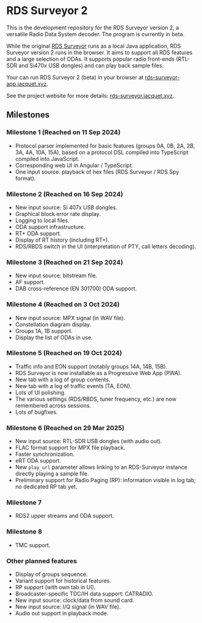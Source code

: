 RDS Surveyor 2
==============

This is the development repository for the RDS Surveyor version 2, a versatile Radio Data System decoder. The program is currently in beta.

While the original [RDS Surveyor](https://rds-surveyor.jacquet.xyz/) runs as a local Java application, RDS Surveyor version 2 runs in the browser. It aims to support all RDS features and a large selection of ODAs. It supports popular radio front-ends (RTL-SDR and Si470x USB dongles) and can play back sample files.

Your can run RDS Surveyor 2 (beta) in your browser at [rds-surveyor-app.jacquet.xyz](https://rds-surveyor-app.jacquet.xyz).

See the project website for more details: [rds-surveyor.jacquet.xyz](https://rds-surveyor.jacquet.xyz/).

## Milestones

### Milestone 1 (Reached on 11 Sep 2024)

* Protocol parser implemented for basic features (groups 0A, 0B, 2A, 2B, 3A, 4A, 10A, 15A), based on a protocol DSL compiled into TypeScript compiled into JavaScript.
* Corresponding web UI in Angular / TypeScript.
* One input source: playback of hex files (RDS Surveyor / RDS Spy format).

### Milestone 2 (Reached on 16 Sep 2024)

* New input source: Si 407x USB dongles.
* Graphical block error rate display.
* Logging to local files.
* ODA support infrastructure.
* RT+ ODA support.
* Display of RT history (including RT+).
* RDS/RBDS switch in the UI (interpretation of PTY, call letters decoding).

### Milestone 3 (Reached on 21 Sep 2024)

* New input source: bitstream file.
* AF support.
* DAB cross-reference (EN 301700) ODA support.

### Milestone 4 (Reached on 3 Oct 2024)

* New input source: MPX signal (in WAV file).
* Constellation diagram display.
* Groups 1A, 1B support.
* Display the list of ODAs in use.

### Milestone 5 (Reached on 19 Oct 2024)

* Traffic info and EON support (notably groups 14A, 14B, 15B).
* RDS Surveyor is now installable as a Progressive Web App (PWA).
* New tab with a log of group contents.
* New tab with a log of traffic events (TA, EON).
* Lots of UI polishing.
* The various settings (RDS/RBDS, tuner frequency, etc.) are now remembered across sessions.
* Lots of bugfixes.

### Milestone 6 (Reached on 29 Mar 2025)

* New input source: RTL-SDR USB dongles (with audio out).
* FLAC format support for MPX file playback.
* Faster synchronization.
* eRT ODA support.
* New `play_url` parameter allows linking to an RDS-Surveyor instance directly playing a sample file.
* Preliminary support for Radio Paging (RP): information visible in log tab; no dedicated RP tab yet.

### Milestone 7

* RDS2 upper streams and ODA support.

### Milestone 8

* TMC support.

### Other planned features

* Display of groups sequence.
* Variant support for historical features.
* RP support (with own tab in UI).
* Broadcaster-specific TDC/IH data support: CATRADIO.
* New input source: clock/data from sound card.
* New input source: I/Q signal (in WAV file).
* Audio out support in playback mode.
